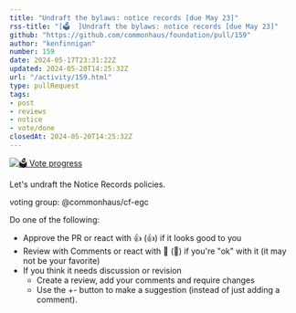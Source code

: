 ```yaml
---
title: "Undraft the bylaws: notice records [due May 23]"
rss-title: "[🗳️  ]Undraft the bylaws: notice records [due May 23]"
github: "https://github.com/commonhaus/foundation/pull/159"
author: "kenfinnigan"
number: 159
date: 2024-05-17T23:31:22Z
updated: 2024-05-20T14:25:32Z
url: "/activity/159.html"
type: pullRequest
tags:
- post
- reviews
- notice
- vote/done
closedAt: 2024-05-20T14:25:32Z
---
```

[![🗳️ Vote progress](https://www.commonhaus.org/votes/commonhaus/foundation/159.svg)](https://github.com/commonhaus/foundation/pull/159#issuecomment-2118487428 "IC_kwDOKRPTI85-RY2E")

Let's undraft the Notice Records policies.

voting group: @commonhaus/cf-egc 

Do one of the following:

- Approve the PR or react with 👍 (:+1:) if it looks good to you
- Review with Comments or react with 👀 (:eyes:) if you're "ok" with it (it may not be your favorite)
- If you think it needs discussion or revision
    - Create a review, add your comments and require changes
    - Use the +- button to make a suggestion (instead of just adding a comment).

